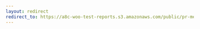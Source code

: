 ```yaml
---
layout: redirect
redirect_to: https://a8c-woo-test-reports.s3.amazonaws.com/public/pr-merge/41307/api/index.html
---
```

